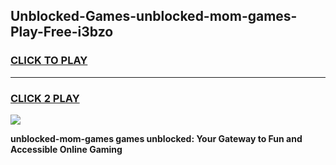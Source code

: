 
## Unblocked-Games-unblocked-mom-games-Play-Free-i3bzo
<h3>
<a href="https://premium76.site?title=unblocked-mom-games&ref=20A">CLICK TO PLAY</a></h3>
<hr>

<h3>
<a href="https://premium76.site?title=unblocked-mom-games&ref=20A">CLICK 2 PLAY</a>
  
</h3>

<a href="https://premium76.site?title=unblocked-mom-games&ref=20A"><img src="https://clearcache.store/games.png"></a>


**unblocked-mom-games games unblocked: Your Gateway to Fun and Accessible Online Gaming**
